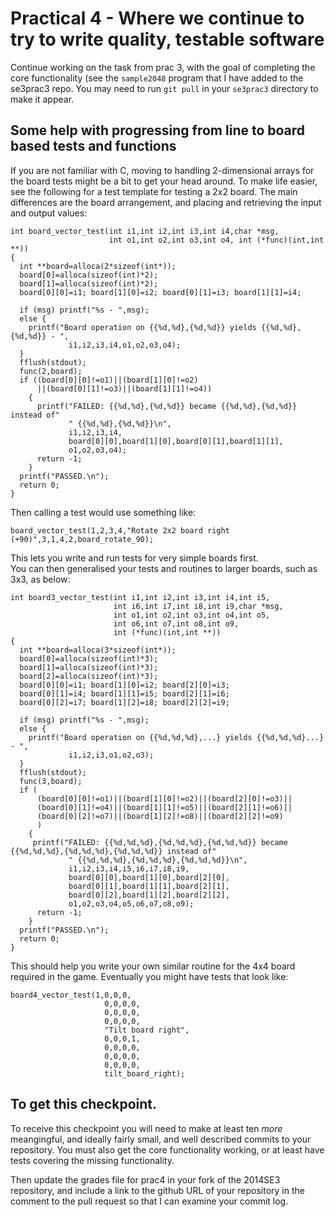 Practical 4 - Where we continue to try to write quality, testable software
==========================================================================

Continue working on the task from prac 3, with the goal of completing
the core functionality (see the `sample2048` program that I have added
to the se3prac3 repo.  You may need to run `git pull` in your
`se3prac3` directory to make it appear.

Some help with progressing from line to board based tests and functions
-----------------------------------------------------------------------

If you are not familiar with C, moving to handling 2-dimensional arrays for the board tests might be a bit to get your head around. To make life easier, see the following for a test template for testing a 2x2 board.  The main differences are the board arrangement, and placing and retrieving the input and output values:

    int board_vector_test(int i1,int i2,int i3,int i4,char *msg,
                          int o1,int o2,int o3,int o4, int (*func)(int,int **))
    {
      int **board=alloca(2*sizeof(int*));
      board[0]=alloca(sizeof(int)*2);
      board[1]=alloca(sizeof(int)*2);
      board[0][0]=i1; board[1][0]=i2; board[0][1]=i3; board[1][1]=i4;
    
      if (msg) printf("%s - ",msg); 
      else {
        printf("Board operation on {{%d,%d},{%d,%d}} yields {{%d,%d},{%d,%d}} - ",
                 i1,i2,i3,i4,o1,o2,o3,o4);
      }
      fflush(stdout);
      func(2,board);
      if ((board[0][0]!=o1)||(board[1][0]!=o2)
          ||(board[0][1]!=o3)||(board[1][1]!=o4))
        {
          printf("FAILED: {{%d,%d},{%d,%d}} became {{%d,%d},{%d,%d}} instead of"
                 " {{%d,%d},{%d,%d}}\n",
                 i1,i2,i3,i4,
                 board[0][0],board[1][0],board[0][1],board[1][1],
                 o1,o2,o3,o4);
          return -1;
        } 
      printf("PASSED.\n");
      return 0;
    }

Then calling a test would use something like:

    board_vector_test(1,2,3,4,"Rotate 2x2 board right (+90)",3,1,4,2,board_rotate_90);

This lets you write and run tests for very simple boards first.  
You can then generalised your tests and routines to larger boards, 
such as 3x3, as below:

    int board3_vector_test(int i1,int i2,int i3,int i4,int i5,
                           int i6,int i7,int i8,int i9,char *msg,
                           int o1,int o2,int o3,int o4,int o5,
                           int o6,int o7,int o8,int o9,
                           int (*func)(int,int **))
    {
      int **board=alloca(3*sizeof(int*));
      board[0]=alloca(sizeof(int)*3);
      board[1]=alloca(sizeof(int)*3);
      board[2]=alloca(sizeof(int)*3);
      board[0][0]=i1; board[1][0]=i2; board[2][0]=i3;
      board[0][1]=i4; board[1][1]=i5; board[2][1]=i6;
      board[0][2]=i7; board[1][2]=i8; board[2][2]=i9;
    
      if (msg) printf("%s - ",msg); 
      else {
        printf("Board operation on {{%d,%d,%d},...} yields {{%d,%d,%d}...} - ",
                 i1,i2,i3,o1,o2,o3);
      }
      fflush(stdout);
      func(3,board);
      if (
          (board[0][0]!=o1)||(board[1][0]!=o2)||(board[2][0]!=o3)||
          (board[0][1]!=o4)||(board[1][1]!=o5)||(board[2][1]!=o6)||
          (board[0][2]!=o7)||(board[1][2]!=o8)||(board[2][2]!=o9)
          )
        {
	     printf("FAILED: {{%d,%d,%d},{%d,%d,%d},{%d,%d,%d}} became {{%d,%d,%d},{%d,%d,%d},{%d,%d,%d}} instead of"
                 " {{%d,%d,%d},{%d,%d,%d},{%d,%d,%d}}\n",
                 i1,i2,i3,i4,i5,i6,i7,i8,i9,
                 board[0][0],board[1][0],board[2][0],
                 board[0][1],board[1][1],board[2][1],
                 board[0][2],board[1][2],board[2][2],
                 o1,o2,o3,o4,o5,o6,o7,o8,o9);
          return -1;
        } 
      printf("PASSED.\n");
      return 0;
    }

This should help you write your own similar routine for the 4x4 board required in the game.  Eventually you might have tests that look like:

    board4_vector_test(1,0,0,0,
                         0,0,0,0,
                         0,0,0,0,
                         0,0,0,0,
                         "Tilt board right",
                         0,0,0,1,
                         0,0,0,0,
                         0,0,0,0,
                         0,0,0,0,
                         tilt_board_right);


To get this checkpoint.
-----------------------

To receive this checkpoint you will need to make at least ten *more*
meangingful, and ideally fairly small, and well described commits to
your repository.  You must also get the core functionality working, or
at least have tests covering the missing functionality.

Then update the grades file for prac4 in your fork of the 2014SE3 repository, and include a link to the github URL of your repository in the comment to the pull request so that I can examine your commit log.
